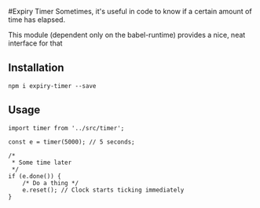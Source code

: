 #Expiry Timer
Sometimes, it's useful in code to know if a certain amount of time
has elapsed.

This module (dependent only on the babel-runtime) provides a nice, neat
interface for that

## Installation
```
npm i expiry-timer --save
```

## Usage
```
import timer from '../src/timer';

const e = timer(5000); // 5 seconds;

/*
 * Some time later 
 */
if (e.done()) {
    /* Do a thing */
    e.reset(); // Clock starts ticking immediately
}
```